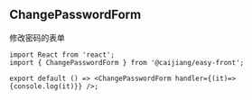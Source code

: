## ChangePasswordForm
修改密码的表单

```tsx
import React from 'react';
import { ChangePasswordForm } from '@caijiang/easy-front';

export default () => <ChangePasswordForm handler={(it)=>{console.log(it)}} />;
```

